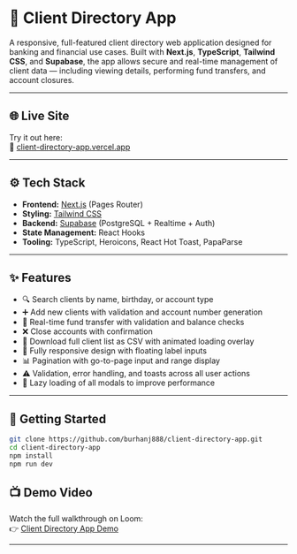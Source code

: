 # 🧾 Client Directory App

A responsive, full-featured client directory web application designed for banking and financial use cases. Built with **Next.js**, **TypeScript**, **Tailwind CSS**, and **Supabase**, the app allows secure and real-time management of client data — including viewing details, performing fund transfers, and account closures.

---


## 🌐 Live Site

Try it out here:  
🔗 [client-directory-app.vercel.app](https://client-directory-f7gt.vercel.app/)

---

## ⚙️ Tech Stack

- **Frontend:** [Next.js](https://nextjs.org/) (Pages Router)
- **Styling:** [Tailwind CSS](https://tailwindcss.com/)
- **Backend:** [Supabase](https://supabase.io/) (PostgreSQL + Realtime + Auth)
- **State Management:** React Hooks
- **Tooling:** TypeScript, Heroicons, React Hot Toast, PapaParse

---

## ✨ Features

- 🔍 Search clients by name, birthday, or account type
- ➕ Add new clients with validation and account number generation
- 🔁 Real-time fund transfer with validation and balance checks
- ❌ Close accounts with confirmation
- 📄 Download full client list as CSV with animated loading overlay
- 📱 Fully responsive design with floating label inputs
- 📊 Pagination with go-to-page input and range display
- ⚠️ Validation, error handling, and toasts across all user actions
- 🧠 Lazy loading of all modals to improve performance

---

## 🚀 Getting Started

```bash
git clone https://github.com/burhanj888/client-directory-app.git
cd client-directory-app
npm install
npm run dev
```

## 📺 Demo Video

Watch the full walkthrough on Loom:  
👉 [Client Directory App Demo](https://www.loom.com/share/4b0895c872e544ca89c0f93dea6e3b17?sid=290f6f16-ca00-4276-bda3-bed01880b3a6)

---
